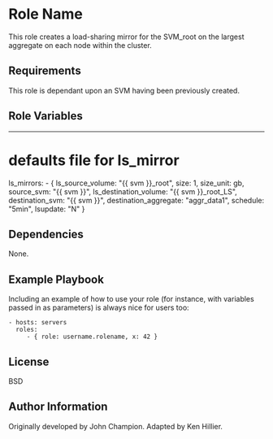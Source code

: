 Role Name
=========

This role creates a load-sharing mirror for the SVM_root on the largest aggregate on each node within the cluster.

Requirements
------------

This role is dependant upon an SVM having been previously created.

Role Variables
--------------

---
# defaults file for ls_mirror
ls_mirrors:
    - { ls_source_volume: "{{ svm }}_root",
        size: 1,
        size_unit: gb,
        source_svm: "{{ svm }}",
        ls_destination_volume: "{{ svm }}_root_LS",
        destination_svm: "{{ svm }}",
        destination_aggregate: "aggr_data1",
        schedule: "5min",
        lsupdate: "N" }

Dependencies
------------

None.

Example Playbook
----------------

Including an example of how to use your role (for instance, with variables passed in as parameters) is always nice for users too:

    - hosts: servers
      roles:
         - { role: username.rolename, x: 42 }

License
-------

BSD

Author Information
------------------

Originally developed by John Champion.
Adapted by Ken Hillier.
